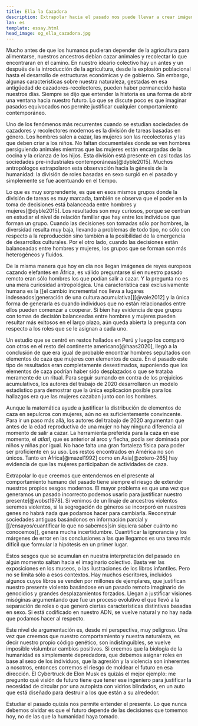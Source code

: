 ```yaml
---
title: Ella la Cazadora
description: Extrapolar hacia el pasado nos puede llevar a crear imágenes completamente erróneas sobre nuestra historia. A su vez, un pasado imperfecto nos empuja hacia futuros indeseados. 
lan: es
template: essay.html
head_image: og_ella_cazadora.jpg
---
```


Mucho antes de que los humanos pudieran depender de la agricultura para alimentarse, nuestros ancestros debían cazar animales y recolectar lo que encontraran en el camino. En nuestro ideario colectivo hay un antes y un después de la introducción de la agricultura, desde la explosión poblacional hasta el desarrollo de estructuras económicas y de gobierno. Sin embargo, algunas características sobre nuestra naturaleza, gestadas en esa antigüedad de cazadores-recolectores, pueden haber permanecido hasta nuestros días. Siempre se dijo que entender la historia es una forma de abrir una ventana hacia nuestro futuro. Lo que se discute poco es que imaginar pasados equivocados nos permite justificar cualquier comportamiento contemporáneo. 

Uno de los fenómenos más recurrentes cuando se estudian sociedades de cazadores y recolectores modernos es la división de tareas basadas en género. Los hombres salen a cazar, las mujeres son las recolectoras y las que deben criar a los niños. No faltan documentales donde se ven hombres persiguiendo animales mientras que las mujeres están encargadas de la cocina y la crianza de los hijos. Esta división está presente en casi todas las sociedades pre-industriales contemporáneas[@dyble2015]. Muchos antropólogos extrapolaron esta observación hacia la génesis de la humanidad: la división de roles basadas en sexo surgió en el pasado y simplemente se fue acentuando en el tiempo. 

Lo que es muy sorprendente, es que en esos mismos grupos donde la división de tareas es muy marcada, también se observa que el poder en la toma de decisiones está balanceada entre hombres y mujeres[@dyble2015]. Los resultados son muy curiosos, porque se centran en estudiar el nivel de relación familiar que hay entre los individuos que forman un grupo. Cuando las decisiones son tomadas sólo por hombres, la diversidad resulta muy baja, llevando a problemas de todo tipo, no sólo con respecto a la reproducción sino también a la posibilidad de la emergencia de desarrollos culturales. Por el otro lado, cuando las decisiones están balanceadas entre hombres y mujeres, los grupos que se forman son más heterogéneos y fluidos. 

De la misma manera que hoy en día nos llegan imágenes de reyes europeos cazando elefantes en África, es válido preguntarse si en nuestro pasado remoto eran sólo hombres los que podían salir a cazar. Y la pregunta no es una mera curiosidad antropológica. Una característica casi exclusivamente humana es la [[el cambio incremental nos lleva a lugares indeseados|generación de una cultura acumulativa]][@vale2012] y la única forma de generarla es cuando individuos que no están relacionados entre ellos pueden comenzar a cooperar. Si bien hay evidencia de que grupos con tomas de decisión balanceadas entre hombres y mujeres pueden resultar más exitosos en el largo plazo, aún queda abierta la pregunta con respecto a los roles que se le asignan a cada uno. 

Un estudio que se centró en restos hallados en Perú y luego los comparó con otros en el resto del continente americano[@haas2020], llegó a la conclusión de que era igual de probable encontrar hombres sepultados con elementos de caza que mujeres con elementos de caza. En el pasado este tipo de resultados eran completamente desestimados, suponiendo que los elementos de caza podrían haber sido desplazados o que se trataba meramente de un ritual. Para seguir sumando en contra de los prejuicios acumulativos, los autores del trabajo de 2020 desarrollaron un modelo estadístico para demostrar que la única explicación posible para los hallazgos era que las mujeres cazaban junto con los hombres. 

Aunque la matemática ayude a justificar la distribución de elementos de caza en sepulcros con mujeres, aún no es suficientemente convincente. Para ir un paso más allá, los autores del trabajo de 2020 argumentan que antes de la edad reproductiva de una mujer no hay ninguna diferencia al momento de salir a cazar. La herramienta preferida para la caza en ese momento, el *atlatl*, que es anterior al arco y flecha, podía ser dominada por niños y niñas por igual. No hace falta una gran fortaleza física para poder ser proficiente en su uso.  Los restos encontrados en América no son únicos. Tanto en África[@mazel1992] como en Asia[@zotero-265] hay evidencia de que las mujeres participaban de actividades de caza. 

Extrapolar lo que creemos que entendemos en el presente al comportamiento humano del pasado tiene siempre el riesgo de extender nuestros propios sesgos modernos. El mayor problema es que una vez que generamos un pasado incorrecto podemos usarlo para justificar nuestro presente[@wobst1978]. Si venimos de un linaje de ancestros violentos seremos violentos, si la segregación de géneros se incorporó en nuestros genes no habrá nada que podamos hacer para cambiarla. Reconstruir sociedades antiguas basándonos en información parcial y [[/ensayos/cuantificar lo que no sabemos|sin siquiera saber cuánto no conocemos]], genera mucha incertidumbre. Cuantificar la ignorancia y los márgenes de error en las conclusiones a las que llegamos es una tarea más difícil que formular la hipótesis en un primer lugar. 

Estos sesgos que se acumulan en nuestra interpretación del pasado en algún momento saltan hacia el imaginario colectivo. Basta ver las exposiciones en los museos, o las ilustraciones de los libros infantiles. Pero no se limita sólo a esos contextos. Hay muchos escritores, incluidos algunos cuyos libros se venden por millones de ejemplares, que justifican nuestro presente violento basándose en un pasado remoto imaginario de genocidios y grandes desplazamientos forzados. Llegan a justificar visiones misóginas argumentando que fue un proceso evolutivo el que llevó a la separación de roles o que generó ciertas características distintivas basadas en sexo. Si está codificado en nuestro ADN, se vuelve natural y no hay nada que podamos hacer al respecto. 

Este nivel de argumentación es, desde mi perspectiva, muy peligroso. Una vez que creemos que nuestro comportamiento y nuestra naturaleza, es decir nuestro propio código genético, son indistinguibles, se vuelve imposible vislumbrar cambios positivos. Si creemos que la biología de la humanidad es simplemente depredadora, que debemos asignar roles en base al sexo de los individuos, que la agresión y la violencia son inherentes a nosotros, entonces corremos el riesgo de moldear el futuro en esa dirección. El Cybertruck de Elon Musk es quizás el mejor ejemplo: me pregunto qué visión de futuro tiene que tener ese ingeniero para justificar la necesidad de circular por una autopista con vidrios blindados, en un auto que está diseñado para destruir a los que están a su alrededor. 

Estudiar el pasado quizás nos permite entender el presente. Lo que nunca debemos olvidar es que el futuro depende de las decisiones que tomemos hoy, no de las que la humanidad haya tomado. 